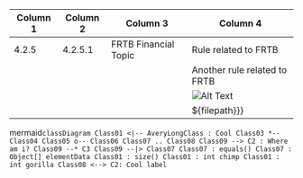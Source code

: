 | Column 1 | Column 2 | Column 3             | Column 4                                                                                                          |
| -------- | -------- | -------------------- | ----------------------------------------------------------------------------------------------------------------- |
| 4.2.5    | 4.2.5.1  | FRTB Financial Topic | Rule related to FRTB                                                                                              |
|          |          |                      | Another rule related to FRTB                                                                                      |
|          |          |                      | ![Alt Text](https://encrypted-tbn0.gstatic.com/images?q=tbn:ANd9GcQf7Q3xKebsZM5cmlyvTBtcboCmdQkao-IxHOYK_wlu2g&s) |
|          |          |                      | ${filepath}}}                                                                                                     |

mermaid`classDiagram Class01 <|-- AveryLongClass : Cool Class03 *-- Class04 Class05 o-- Class06 Class07 .. Class08 Class09 --> C2 : Where am i? Class09 --* C3 Class09 --|> Class07 Class07 : equals() Class07 : Object[] elementData Class01 : size() Class01 : int chimp Class01 : int gorilla Class08 <--> C2: Cool label `
